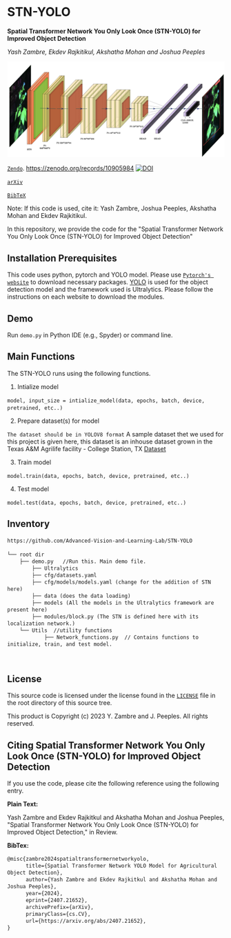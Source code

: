# STN-YOLO
**Spatial Transformer Network You Only Look Once (STN-YOLO) for Improved Object Detection**

_Yash Zambre, Ekdev Rajkitikul, Akshatha Mohan and Joshua Peeples_

![STN-YOLO/ultralytics/pipeline.png](https://github.com/Advanced-Vision-and-Learning-Lab/STN-YOLO/blob/main/ultralytics/architecture.png)

[`Zendo`](https://zenodo.org/records/10905984). https://zenodo.org/records/10905984
[![DOI](https://zenodo.org/badge/DOI/10.5281/zenodo.10905984.svg)](https://zenodo.org/records/10905984)

[`arXiv`](https://arxiv.org/abs/2407.21652)

[`BibTeX`](https://github.com/Advanced-Vision-and-Learning-Lab/STN-YOLO/blob/main/README.md#citing-spatial-transformer-network-you-only-look-once-stn-yolo-for-improved-object-detection)


Note: If this code is used, cite it: Yash Zambre, Joshua Peeples, Akshatha Mohan and Ekdev Rajkitikul. 



In this repository, we provide the code for the "Spatial Transformer Network You Only Look Once (STN-YOLO) for Improved Object Detection"


## Installation Prerequisites

This code uses python, pytorch and YOLO model. 
Please use [`Pytorch's website`](https://pytorch.org/get-started/locally/) to download necessary packages.
[YOLO](https://docs.ultralytics.com/modes/) is used for the object detection model and the framework used is Ultralytics. Please follow the instructions on each website to download the modules.

## Demo

Run `demo.py` in Python IDE (e.g., Spyder) or command line. 

## Main Functions

The STN-YOLO runs using the following functions. 

1. Intialize model  

```model, input_size = intialize_model(data, epochs, batch, device, pretrained, etc..)```

2. Prepare dataset(s) for model

 ```The dataset should be in YOLOV8 format```
 A sample dataset thet we used for this project is given here, this dataset is an inhouse dataset grown in the Texas A&M Agrilife facility - College Station, TX 
[Dataset](https://drive.google.com/drive/folders/17IfXOsj0zTceSetX8syem751PVlcloXz?usp=drive_link)

3. Train model 

```model.train(data, epochs, batch, device, pretrained, etc..)```

4. Test model

```model.test(data, epochs, batch, device, pretrained, etc..)```



## Inventory

```
https://github.com/Advanced-Vision-and-Learning-Lab/STN-YOLO

└── root dir
	├── demo.py   //Run this. Main demo file.
    	├── Ultralytics
		├── cfg/datasets.yaml
		├── cfg/models/models.yaml (change for the addition of STN here)
		├── data (does the data loading)
		├── models (All the models in the Ultralytics framework are present here)
		├── modules/block.py (The STN is defined here with its localization network.)
	└── Utils  //utility functions
    		├── Network_functions.py  // Contains functions to initialize, train, and test model. 
    	
	
```

## License

This source code is licensed under the license found in the [`LICENSE`](LICENSE.txt) 
file in the root directory of this source tree.

This product is Copyright (c) 2023 Y. Zambre and J. Peeples. All rights reserved.

## <a name="CitingSTN-YOLO"></a>Citing Spatial Transformer Network You Only Look Once (STN-YOLO) for Improved Object Detection

If you use the code, please cite the following 
reference using the following entry.

**Plain Text:**

Yash Zambre and Ekdev Rajkitkul and Akshatha Mohan and Joshua Peeples, "Spatial Transformer Network You Only Look Once (STN-YOLO) for Improved Object Detection,"  in Review.

**BibTex:**
```
@misc{zambre2024spatialtransformernetworkyolo,
      title={Spatial Transformer Network YOLO Model for Agricultural Object Detection}, 
      author={Yash Zambre and Ekdev Rajkitkul and Akshatha Mohan and Joshua Peeples},
      year={2024},
      eprint={2407.21652},
      archivePrefix={arXiv},
      primaryClass={cs.CV},
      url={https://arxiv.org/abs/2407.21652}, 
}

```
